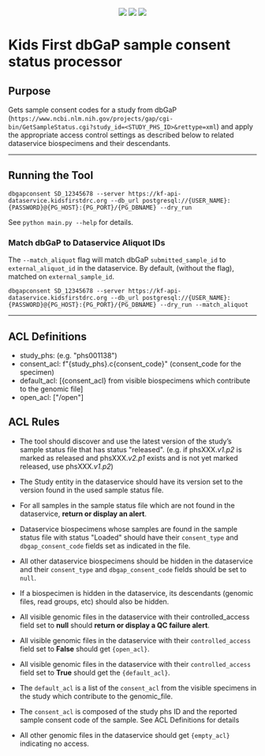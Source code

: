 <p align="center">
  <a href="https://github.com/kids-first/kf-update-dbgap-consent/blob/master/LICENSE"><img src="https://img.shields.io/github/license/kids-first/kf-update-dbgap-consent.svg?style=for-the-badge"></a>
  <a href="https://circleci.com/gh/kids-first/kf-update-dbgap-consent"><img src="https://img.shields.io/circleci/project/github/kids-first/kf-update-dbgap-consent.svg?style=for-the-badge"></a>
  <a href="https://github.com/psf/black"><img src="https://img.shields.io/badge/code%20style-black ----line--length 80-000000.svg?style=for-the-badge"></a>
</p>

# Kids First dbGaP sample consent status processor

## Purpose

Gets sample consent codes for a study from dbGaP (`https://www.ncbi.nlm.nih.gov/projects/gap/cgi-bin/GetSampleStatus.cgi?study_id=<STUDY_PHS_ID>&rettype=xml`) and apply the appropriate access control settings as described below to related dataservice biospecimens and their descendants.

---

## Running the Tool

`dbgapconsent SD_12345678 --server https://kf-api-dataservice.kidsfirstdrc.org --db_url postgresql://{USER_NAME}:{PASSWORD}@{PG_HOST}:{PG_PORT}/{PG_DBNAME} --dry_run`

See `python main.py --help` for details.

### Match dbGaP to Dataservice Aliquot IDs

The `--match_aliquot` flag will match dbGaP `submitted_sample_id` to `external_aliquot_id` in the dataservice. By default, (without the flag), matched on `external_sample_id`.

`dbgapconsent SD_12345678 --server https://kf-api-dataservice.kidsfirstdrc.org --db_url postgresql://{USER_NAME}:{PASSWORD}@{PG_HOST}:{PG_PORT}/{PG_DBNAME} --dry_run --match_aliquot`

---

## ACL Definitions

* study_phs: (e.g. "phs001138")
* consent_acl: f"{study_phs}.c{consent_code}" (consent_code for the specimen) 
* default_acl: [{consent_acl} from visible biospecimens which contribute to the genomic file]
* open_acl: ["/open"]

## ACL Rules

* The tool should discover and use the latest version of the study’s sample
  status file that has status "released". (e.g. if phsXXX.*v1.p2* is marked as
  released and phsXXX.*v2.p1* exists and is not yet marked released, use
  phsXXX.*v1.p2*)

* The Study entity in the dataservice should have its version set to the
  version found in the used sample status file.

* For all samples in the sample status file which are not found in the
  dataservice, **return or display an alert**.

* Dataservice biospecimens whose samples are found in the sample status file
  with status "Loaded" should have their `consent_type` and
  `dbgap_consent_code` fields set as indicated in the file.

* All other dataservice biospecimens should be hidden in the dataservice and
  their `consent_type` and `dbgap_consent_code` fields should be set to `null`.

* If a biospecimen is hidden in the dataservice, its descendants (genomic
  files, read groups, etc) should also be hidden.

* All visible genomic files in the dataservice with their
  controlled_access field set to **null** should **return or display a QC
  failure alert**.

* All visible genomic files in the dataservice with their `controlled_access`
field set to **False** should get `{open_acl}`.

* All visible genomic files in the dataservice with their `controlled_access`
field set to **True** should get the `{default_acl}`.

* The `default_acl` is a list of the `consent_acl` from the visible specimens
in the study which contribute to the genomic_file.

* The `consent_acl` is composed of the study phs ID and the
reported sample consent code of the sample. See ACL Definitions for
details

* All other genomic files in the dataservice should get `{empty_acl}`
indicating no access.


